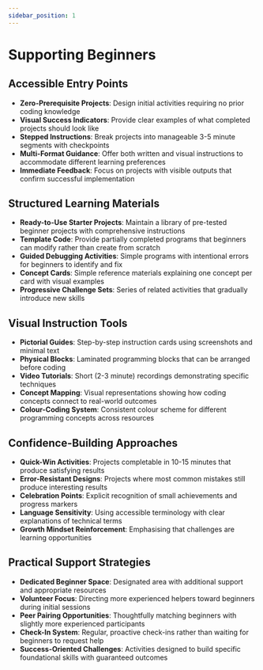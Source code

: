 ```yaml
---
sidebar_position: 1
---
```


# Supporting Beginners

## Accessible Entry Points

- **Zero-Prerequisite Projects**: Design initial activities requiring no prior coding knowledge
- **Visual Success Indicators**: Provide clear examples of what completed projects should look like
- **Stepped Instructions**: Break projects into manageable 3-5 minute segments with checkpoints
- **Multi-Format Guidance**: Offer both written and visual instructions to accommodate different learning preferences
- **Immediate Feedback**: Focus on projects with visible outputs that confirm successful implementation

## Structured Learning Materials

- **Ready-to-Use Starter Projects**: Maintain a library of pre-tested beginner projects with comprehensive instructions
- **Template Code**: Provide partially completed programs that beginners can modify rather than create from scratch
- **Guided Debugging Activities**: Simple programs with intentional errors for beginners to identify and fix
- **Concept Cards**: Simple reference materials explaining one concept per card with visual examples
- **Progressive Challenge Sets**: Series of related activities that gradually introduce new skills

## Visual Instruction Tools

- **Pictorial Guides**: Step-by-step instruction cards using screenshots and minimal text
- **Physical Blocks**: Laminated programming blocks that can be arranged before coding
- **Video Tutorials**: Short (2-3 minute) recordings demonstrating specific techniques
- **Concept Mapping**: Visual representations showing how coding concepts connect to real-world outcomes
- **Colour-Coding System**: Consistent colour scheme for different programming concepts across resources

## Confidence-Building Approaches

- **Quick-Win Activities**: Projects completable in 10-15 minutes that produce satisfying results
- **Error-Resistant Designs**: Projects where most common mistakes still produce interesting results
- **Celebration Points**: Explicit recognition of small achievements and progress markers
- **Language Sensitivity**: Using accessible terminology with clear explanations of technical terms
- **Growth Mindset Reinforcement**: Emphasising that challenges are learning opportunities

## Practical Support Strategies

- **Dedicated Beginner Space**: Designated area with additional support and appropriate resources
- **Volunteer Focus**: Directing more experienced helpers toward beginners during initial sessions
- **Peer Pairing Opportunities**: Thoughtfully matching beginners with slightly more experienced participants
- **Check-In System**: Regular, proactive check-ins rather than waiting for beginners to request help
- **Success-Oriented Challenges**: Activities designed to build specific foundational skills with guaranteed outcomes
